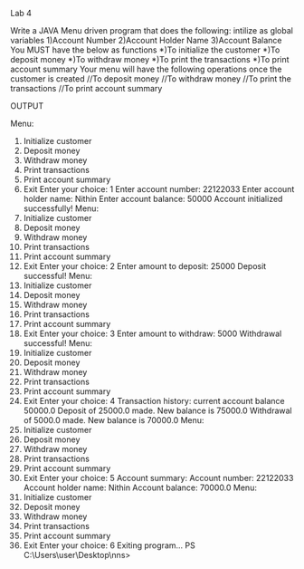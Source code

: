  Lab 4
 
Write a JAVA Menu driven program that does the following:
 intilize as global variables
1)Account Number
2)Account Holder Name
3)Account Balance
You MUST have the below as functions
*)To initialize the customer
*)To deposit money
*)To withdraw money
*)To print the transactions
*)To print account summary
Your menu will have the following operations once the customer is created
//To deposit money
//To withdraw money
//To print the transactions
//To print account summary





OUTPUT

Menu:
1. Initialize customer  
2. Deposit money        
3. Withdraw money       
4. Print transactions   
5. Print account summary
6. Exit
Enter your choice:
1
Enter account number: 
22122033
Enter account holder name: 
Nithin
Enter account balance: 
50000
Account initialized successfully!
Menu:
1. Initialize customer
2. Deposit money
3. Withdraw money
4. Print transactions
5. Print account summary
6. Exit
Enter your choice:
2
Enter amount to deposit: 
25000
Deposit successful!
Menu:
1. Initialize customer
2. Deposit money
3. Withdraw money
4. Print transactions
5. Print account summary
6. Exit
Enter your choice:
3
Enter amount to withdraw: 
5000
Withdrawal successful!
Menu:
1. Initialize customer
2. Deposit money
3. Withdraw money
4. Print transactions
5. Print account summary
6. Exit
Enter your choice:
4
Transaction history:
current account balance 50000.0
Deposit of 25000.0 made. New balance is 75000.0
Withdrawal of 5000.0 made. New balance is 70000.0
Menu:
1. Initialize customer
2. Deposit money
3. Withdraw money
4. Print transactions
5. Print account summary
6. Exit
Enter your choice:
5
Account summary:
Account number: 22122033
Account holder name: Nithin
Account balance: 70000.0
Menu:
1. Initialize customer
2. Deposit money
3. Withdraw money
4. Print transactions
5. Print account summary
6. Exit
Enter your choice:
6
Exiting program...
PS C:\Users\user\Desktop\nns> 
